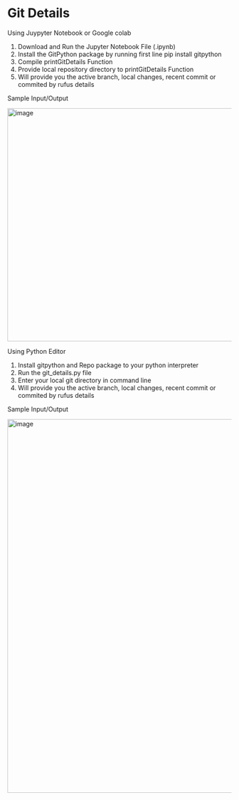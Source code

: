 # Git Details

Using Juypyter Notebook or Google colab

1. Download and Run the Jupyter Notebook File (.ipynb)
2. Install the GitPython package by running first line pip install gitpython
3. Compile printGitDetails Function
4. Provide local repository directory to printGitDetails Function
5. Will provide you the active branch, local changes, recent commit or commited by rufus details


Sample Input/Output


<img width="524" alt="image" src="https://user-images.githubusercontent.com/38122199/213404471-2cd4fd26-7b9a-4fad-b1f5-d8f2a8895db7.png">

Using Python Editor

1. Install gitpython and Repo package to your python interpreter 
2. Run the git_details.py file
3. Enter your local git directory in command line
4. Will provide you the active branch, local changes, recent commit or commited by rufus details

Sample  Input/Output

<img width="840" alt="image" src="https://user-images.githubusercontent.com/38122199/213540820-99d91d05-6411-448f-aec6-819df356fc3f.png">






